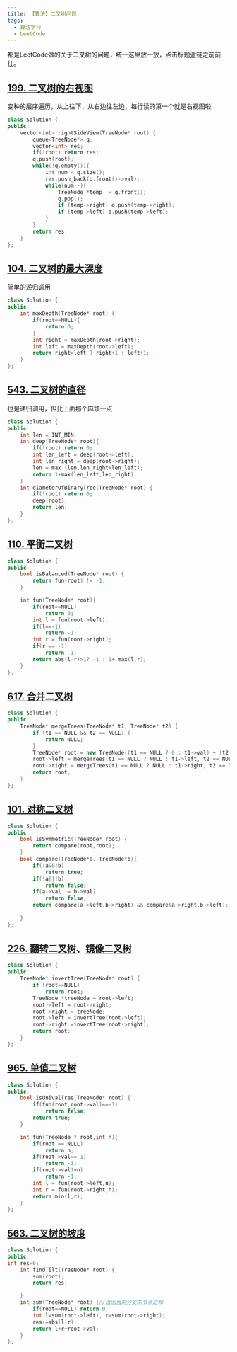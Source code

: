 ```yaml
---
title: 【算法】二叉树问题
tags:
  - 算法学习
  - LeetCode
---
```



都是LeetCode做的关于二叉树的问题，统一这里放一放，点击标题蓝链之前前往。



## [199. 二叉树的右视图](https://leetcode-cn.com/problems/binary-tree-right-side-view/)
变种的层序遍历，从上往下，从右边往左边，每行读的第一个就是右视图啦

``` cpp
class Solution {
public:
    vector<int> rightSideView(TreeNode* root) {
        queue<TreeNode*> q;
        vector<int> res;
        if(!root) return res;
        q.push(root);
        while(!q.empty()){
            int num = q.size();
            res.push_back(q.front()->val);
            while(num--){
                TreeNode *temp  = q.front();
                q.pop();
                if (temp->right) q.push(temp->right);
			    if (temp->left) q.push(temp->left);
            }
        }
        return res;
    }
};
```

## [104. 二叉树的最大深度](https://leetcode-cn.com/problems/maximum-depth-of-binary-tree/)


简单的递归调用
``` cpp
class Solution {
public:
    int maxDepth(TreeNode* root) {
        if(root==NULL){
            return 0;
        }
        int right = maxDepth(root->right);
        int left = maxDepth(root->left);
        return right>left ? right+1 : left+1;
    }
};
```


## [543. 二叉树的直径](https://leetcode-cn.com/problems/diameter-of-binary-tree/)

也是递归调用，但比上面那个麻烦一点
``` cpp
class Solution {
public:
    int len = INT_MIN;
    int deep(TreeNode* root){
        if(!root) return 0;
        int len_left = deep(root->left);
        int len_right = deep(root->right);
        len = max (len,len_right+len_left);
        return 1+max(len_left,len_right);
    }
    int diameterOfBinaryTree(TreeNode* root) {
        if(!root) return 0;
        deep(root);
        return len;
    }
};
```

## [110. 平衡二叉树](https://leetcode-cn.com/problems/balanced-binary-tree/)

``` cpp
class Solution {
public:
    bool isBalanced(TreeNode* root) {
        return fun(root) != -1;
    }

    int fun(TreeNode* root){
        if(root==NULL)
            return 0;
        int l = fun(root->left);
        if(l==-1)
            return -1;
        int r = fun(root->right);
        if(r == -1)
            return -1;
        return abs(l-r)>1? -1 : 1+ max(l,r);
    }   
};
```

## [617. 合并二叉树](https://leetcode-cn.com/problems/merge-two-binary-trees/)

``` cpp
class Solution {
public:
    TreeNode* mergeTrees(TreeNode* t1, TreeNode* t2) {
        if (t1 == NULL && t2 == NULL) {
            return NULL;
        }
        TreeNode* root = new TreeNode((t1 == NULL ? 0 : t1->val) + (t2 == NULL ? 0 : t2->val));
        root->left = mergeTrees(t1 == NULL ? NULL : t1->left, t2 == NULL ? NULL : t2->left);
        root->right = mergeTrees(t1 == NULL ? NULL : t1->right, t2 == NULL ? NULL : t2->right);
        return root;
    }
};
```

## [101. 对称二叉树](https://leetcode-cn.com/problems/symmetric-tree/)

``` cpp
class Solution {
public:
    bool isSymmetric(TreeNode* root) {
        return compare(root,root);
    }
    bool compare(TreeNode*a, TreeNode*b){
        if(!a&&!b)
            return true;
        if(!a||!b)
            return false;
        if(a->val != b->val)
            return false;
        return compare(a->left,b->right) && compare(a->right,b->left);
        
    }
};
```



## [226. 翻转二叉树](https://leetcode-cn.com/problems/invert-binary-tree/)、[镜像二叉树](https://leetcode-cn.com/problems/er-cha-shu-de-jing-xiang-lcof/)

``` cpp
class Solution {
public:
    TreeNode* invertTree(TreeNode* root) {
        if (root==NULL) 
            return root;
        TreeNode *treeNode = root->left;
        root->left = root->right;
        root->right = treeNode;
        root->left = invertTree(root->left);
        root->right =invertTree(root->right);
        return root;
    }
};
```

## [965. 单值二叉树](https://leetcode-cn.com/problems/univalued-binary-tree/)

``` cpp
class Solution {
public:
    bool isUnivalTree(TreeNode* root) {
        if(fun(root,root->val)==-1)
            return false;
        return true;
    }

    int fun(TreeNode * root,int n){
        if(root == NULL) 
            return n;
        if(root->val==-1)
            return -1;
        if(root->val!=n)
            return -1;
        int l = fun(root->left,n);
        int r = fun(root->right,n);
        return min(l,r);
    }
};
```

## [563. 二叉树的坡度](https://leetcode-cn.com/problems/binary-tree-tilt/)

``` cpp
class Solution {
public:
int res=0;
    int findTilt(TreeNode* root) {
        sum(root);
        return res;

    }
    int sum(TreeNode* root) {//返回当前分支的节点之和
        if(root==NULL) return 0;
        int l=sum(root->left), r=sum(root->right);
        res+=abs(l-r);
        return l+r+root->val;
    }
};
```